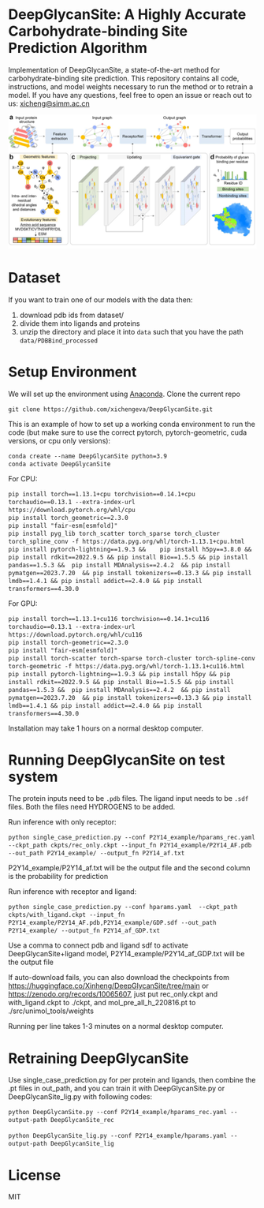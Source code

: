 # DeepGlycanSite: A Highly Accurate Carbohydrate-binding Site Prediction Algorithm

Implementation of DeepGlycanSite, a state-of-the-art method for carbohydrate-binding site prediction.
This repository contains all code, instructions, and model weights necessary to run the method or to retrain a model. 
If you have any questions, feel free to open an issue or reach out to us: [xicheng@simm.ac.cn](xicheng@simm.ac.cn)

![Alt Text](visualizations/overview.png)


# Dataset

If you want to train one of our models with the data then: 
1. download pdb ids from dataset/
2. divide them into ligands and proteins
2. unzip the directory and place it into `data` such that you have the path `data/PDBBind_processed`


# Setup Environment

We will set up the environment using [Anaconda](https://docs.anaconda.com/anaconda/install/index.html). Clone the current repo

    git clone https://github.com/xichengeva/DeepGlycanSite.git

This is an example of how to set up a working conda environment to run the code (but make sure to use the correct pytorch, pytorch-geometric, cuda versions, or cpu only versions):

    conda create --name DeepGlycanSite python=3.9
    conda activate DeepGlycanSite

For CPU:

    pip install torch==1.13.1+cpu torchvision==0.14.1+cpu torchaudio==0.13.1 --extra-index-url https://download.pytorch.org/whl/cpu
    pip install torch_geometric==2.3.0
    pip install "fair-esm[esmfold]"
    pip install pyg_lib torch_scatter torch_sparse torch_cluster torch_spline_conv -f https://data.pyg.org/whl/torch-1.13.1+cpu.html
    pip install pytorch-lightning==1.9.3 &&    pip install h5py==3.8.0 && pip install rdkit==2022.9.5 && pip install Bio==1.5.5 && pip install pandas==1.5.3 &&  pip install MDAnalysis==2.4.2  && pip install pymatgen==2023.7.20  && pip install tokenizers==0.13.3 && pip install lmdb==1.4.1 && pip install addict==2.4.0 && pip install transformers==4.30.0

For GPU:

    pip install torch==1.13.1+cu116 torchvision==0.14.1+cu116 torchaudio==0.13.1 --extra-index-url https://download.pytorch.org/whl/cu116
    pip install torch-geometric==2.3.0
    pip install "fair-esm[esmfold]"
    pip install torch-scatter torch-sparse torch-cluster torch-spline-conv torch-geometric -f https://data.pyg.org/whl/torch-1.13.1+cu116.html
    pip install pytorch-lightning==1.9.3 && pip install h5py && pip install rdkit==2022.9.5 && pip install Bio==1.5.5 && pip install pandas==1.5.3 &&  pip install MDAnalysis==2.4.2  && pip install pymatgen==2023.7.20  && pip install tokenizers==0.13.3 && pip install lmdb==1.4.1 && pip install addict==2.4.0 && pip install transformers==4.30.0

Installation may take 1 hours on a normal desktop computer.

# Running DeepGlycanSite on test system 

The protein inputs need to be `.pdb` files. The ligand input needs to be `.sdf` files. Both the files need HYDROGENS to be added.

Run inference with only receptor:

    python single_case_prediction.py --conf P2Y14_example/hparams_rec.yaml  --ckpt_path ckpts/rec_only.ckpt --input_fn P2Y14_example/P2Y14_AF.pdb  --out_path P2Y14_example/ --output_fn P2Y14_af.txt

P2Y14_example/P2Y14_af.txt will be the output file and the second column is the probability for prediction

Run inference with receptor and ligand:

    python single_case_prediction.py --conf hparams.yaml  --ckpt_path ckpts/with_ligand.ckpt --input_fn P2Y14_example/P2Y14_AF.pdb,P2Y14_example/GDP.sdf --out_path P2Y14_example/ --output_fn P2Y14_af_GDP.txt

Use a comma to connect pdb and ligand sdf to activate DeepGlycanSite+ligand model, P2Y14_example/P2Y14_af_GDP.txt will be the output file

If auto-download fails, you can also download the checkpoints from https://huggingface.co/Xinheng/DeepGlycanSite/tree/main or https://zenodo.org/records/10065607, just put rec_only.ckpt and with_ligand.ckpt to ./ckpt, and mol_pre_all_h_220816.pt to ./src/unimol_tools/weights

Running per line takes 1-3 minutes on a normal desktop computer.

# Retraining DeepGlycanSite
Use single_case_prediction.py for per protein and ligands, then combine the .pt files in out_path, and you can train it with DeepGlycanSite.py or DeepGlycanSite_lig.py with following codes:

    python DeepGlycanSite.py --conf P2Y14_example/hparams_rec.yaml --output-path DeepGlycanSite_rec
    
    python DeepGlycanSite_lig.py --conf P2Y14_example/hparams.yaml --output-path DeepGlycanSite_lig

# License
MIT
